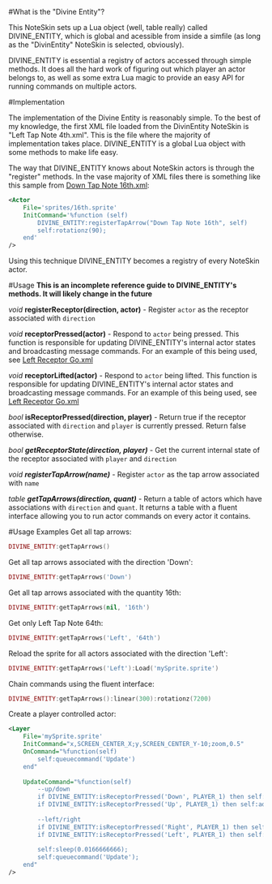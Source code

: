 #What is the "Divine Entity"?

This NoteSkin sets up a Lua object (well, table really) called DIVINE_ENTITY, which is global and acessible from inside a simfile (as long as the "DivinEntity" NoteSkin is selected, obviously).

DIVINE_ENTITY is essential a registry of actors accessed through simple methods. It does all the hard work of figuring out which player an actor belongs to, as well as some extra Lua magic to provide an easy API for running commands on multiple actors.

#Implementation

The implementation of the Divine Entity is reasonably simple. To the best of my knowledge, the first XML file loaded from the DivinEntity NoteSkin is "Left Tap Note 4th.xml". This is the file where the majority of implementation takes place. DIVINE_ENTITY is a global Lua object with some methods to make life easy.

The way that DIVINE_ENTITY knows about NoteSkin actors is through the "register" methods. In the vase majority of XML files there is something like this sample from [Down Tap Note 16th.xml](https://github.com/DivinElegy/DivinEntity-Noteskin/blob/de-wip/NoteSkins/dance/DivinEntity/Down%20Tap%20Note%2016th.xml):

```XML
<Actor
    File='sprites/16th.sprite'
    InitCommand='%function (self)
        DIVINE_ENTITY:registerTapArrow("Down Tap Note 16th", self)
        self:rotationz(90);
    end'
/>
```

Using this technique DIVINE_ENTITY becomes a registry of every NoteSkin actor.

#Usage
**This is an incomplete reference guide to DIVINE_ENTITY's methods. It will likely change in the future**

_void_ **registerReceptor(direction, actor)** - Register ```actor``` as the receptor associated with ```direction```

_void_ **receptorPressed(actor)** - Respond to ```actor``` being pressed. This function is responsible for updating DIVINE_ENTITY's internal actor states and broadcasting message commands. For an example of this being used, see [Left Receptor Go.xml](https://github.com/DivinElegy/DivinEntity-Noteskin/blob/de-wip/NoteSkins/dance/DivinEntity/Left%20Receptor%20Go.xml)

_void_ **receptorLifted(actor)** - Respond to ```actor``` being lifted. This function is responsible for updating DIVINE_ENTITY's internal actor states and broadcasting message commands. For an example of this being used, see [Left Receptor Go.xml](https://github.com/DivinElegy/DivinEntity-Noteskin/blob/de-wip/NoteSkins/dance/DivinEntity/Left%20Receptor%20Go.xml)

_bool_ **isReceptorPressed(direction, player)** - Return true if the receptor associated with ```direction``` and ```player``` is currently pressed. Return false otherwise.

_bool_ ***getReceptorState(direction, player)*** - Get the current internal state of the receptor associated with ```player``` and ```direction```

_void_ ***registerTapArrow(name)*** - Register ```actor``` as the tap arrow associated with ```name```

_table_ ***getTapArrows(direction, quant)*** - Return a table of actors which have associations with ```direction``` and ```quant```. It returns a table with a fluent interface allowing you to run actor commands on every actor it contains.

#Usage Examples
Get all tap arrows:

```Lua
DIVINE_ENTITY:getTapArrows()
```

Get all tap arrows associated with the direction 'Down':

```Lua
DIVINE_ENTITY:getTapArrows('Down')
```

Get all tap arrows associated with the quantity 16th:

```Lua
DIVINE_ENTITY:getTapArrows(nil, '16th')
```

Get only Left Tap Note 64th:

```Lua
DIVINE_ENTITY:getTapArrows('Left', '64th')
```

Reload the sprite for all actors associated with the direction 'Left':

```Lua
DIVINE_ENTITY:getTapArrows('Left'):Load('mySprite.sprite')
```

Chain commands using the fluent interface:

```Lua
DIVINE_ENTITY:getTapArrows():linear(300):rotationz(7200)
```

Create a player controlled actor:

```XML
<Layer
    File='mySprite.sprite'
    InitCommand="x,SCREEN_CENTER_X;y,SCREEN_CENTER_Y-10;zoom,0.5"
    OnCommand="%function(self)
        self:queuecommand('Update')
    end"
               
    UpdateCommand="%function(self)
        --up/down
        if DIVINE_ENTITY:isReceptorPressed('Down', PLAYER_1) then self:addy(1)  end
        if DIVINE_ENTITY:isReceptorPressed('Up', PLAYER_1) then self:addy(-1) end
                   
        --left/right
        if DIVINE_ENTITY:isReceptorPressed('Right', PLAYER_1) then self:addx(1) end
        if DIVINE_ENTITY:isReceptorPressed('Left', PLAYER_1) then self:addx(-1) end
                       
        self:sleep(0.0166666666);
        self:queuecommand('Update');
    end"
/>
```
